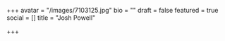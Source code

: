 +++
avatar = "/images/7103125.jpg"
bio = ""
draft = false
featured = true
social = []
title = "Josh Powell"

+++

